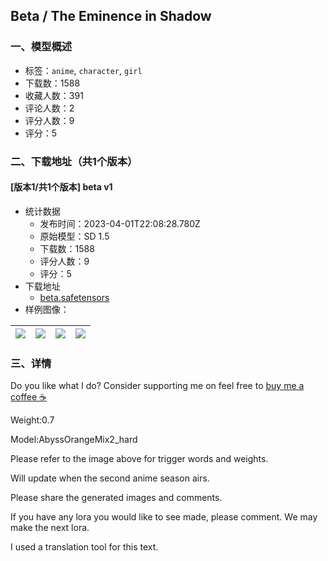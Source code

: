 ## Beta / The Eminence in Shadow
### 一、模型概述

- 标签：`anime`, `character`, `girl`
- 下载数：1588
- 收藏人数：391
- 评论人数：2
- 评分人数：9
- 评分：5

### 二、下载地址（共1个版本）

#### [版本1/共1个版本] beta v1

- 统计数据
  - 发布时间：2023-04-01T22:08:28.780Z
  - 原始模型：SD 1.5
  - 下载数：1588
  - 评分人数：9
  - 评分：5
- 下载地址
  - [beta.safetensors](https://civitai.com/api/download/models/27022)
- 样例图像：

| <img src="https://image.civitai.com/xG1nkqKTMzGDvpLrqFT7WA/83f09904-b197-4e3f-dd23-ac00df7cdb00/width=450/297840.jpeg" /> | <img src="https://image.civitai.com/xG1nkqKTMzGDvpLrqFT7WA/431523a5-b160-456d-c307-d15f39e17000/width=450/297845.jpeg" /> | <img src="https://image.civitai.com/xG1nkqKTMzGDvpLrqFT7WA/9a34a828-d918-49ca-3d52-4f1282d67c00/width=450/297844.jpeg" /> | <img src="https://image.civitai.com/xG1nkqKTMzGDvpLrqFT7WA/cf5122ba-2c85-4c9b-f410-9656e46ebe00/width=450/297843.jpeg" /> |
| ---- | ---- | ---- | ---- |


### 三、详情
<p>Do you like what I do? Consider supporting me on feel free to <a target="_blank" rel="ugc" href="https://www.buymeacoffee.com/NOxT">buy me a coffee ☕</a></p><p></p><p>Weight:0.7</p><p>Model:AbyssOrangeMix2_hard</p><p>Please refer to the image above for trigger words and weights.</p><p></p><p>Will update when the second anime season airs.</p><p></p><p>Please share the generated images and comments.</p><p>If you have any lora you would like to see made, please comment. We may make the next lora.</p><p></p><p>I used a translation tool for this text.</p>